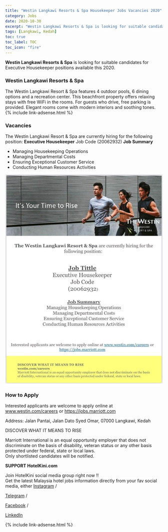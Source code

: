 ```yaml
---
title: "Westin Langkawi Resorts & Spa Housekeeper Jobs Vacancies 2020" 
category: Jobs 
date: 2020-10-30
excerpt: "Westin Langkawi Resorts & Spa is looking for suitable candidates for Executive Housekeeper positions available this 2020" 
tags: [Langkawi, Kedah] 
toc: true
toc_label: TOC 
toc_icon: "fire" 
--- 
```

**Westin Langkawi Resorts & Spa** is looking for suitable candidates for Executive Housekeeper positions available this 2020.

### Westin Langkawi Resorts & Spa
The Westin Langkawi Resort & Spa features 4 outdoor pools, 6 dining options and a recreation center. This beachfront property offers relaxing stays with free WiFi in the rooms. For guests who drive, free parking is provided. Elegant rooms come with modern interiors and soothing tones.
{% include link-adsense.html %} 
### Vacancies
The Westin Langkawi Resort & Spa are currently hiring for the following position:
**Executive Housekeeper**
Job Code (20062932)
**Job Summary**
- Managing Housekeeping Operations
- Managing Departmental Costs
- Ensuring Exceptional Customer Service
- Conducting Human Resources Activities

![Westin Langkawi Resorts & Spa Jobs Ads Oct 2020!](/assets/images/2020-10/westin-langkawai-housekeeper-job.jpg "Westin Langkawi Resorts & Spa Jobs 2020")

### How to Apply
Interested applicants are welcome to apply online at <a href="http://www.westin.com/careers" rel="nofollow" target="_blank">www.westin.com/careers</a> or <a href="https://jobs.marriott.com" rel="nofollow" target="_blank">https://jobs.marriott.com</a>

Address: Jalan Pantai, Jalan Dato Syed Omar, 07000 Langkawi, Kedah

<div class="notice--primary">
<p>DISCOVER WHAT IT MEANS TO RISE</p>
Marriott International is an equal opportunity employer that does not discriminate on the basis
of disability, veteran status or any other basis protected under federal, state or local laws.</div>
Only shortlisted candidates will be notified.

<div class="notice--warning">
<p><b>SUPPORT HotelKini.com</b></p>
Join HotelKini social media group right now !!<br/>
Get the latest Malaysia hotel jobs information directly from your fav social media, either
  <a href="https://instagram.com/hotelkini" rel="noopenner nofollow" target="_blank"><i class="fab fa-fw fa-instagram" aria-hidden="true"></i><span> Instagram</span></a> / 

  <a href="https://t.me/hotelkini" rel="noopenner nofollow" target="_blank"><i class="fab fa-fw fa-telegram" aria-hidden="true"></i><span> Telegram</span></a> /

  <a href="https://www.facebook.com/jawatankosonghotel" rel="noopenner nofollow" target="_blank"><i class="fab fa-fw fa-facebook" aria-hidden="true"></i><span> Facebook</span></a> / 

  <a href="https://www.linkedin.com/company/hotelkini" rel="noopenner nofollow" target="_blank"><i class="fab fa-fw fa-linkedin" aria-hidden="true"></i><span> LinkedIn</span></a>
</div>


{% include link-adsense.html %} 

